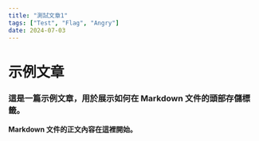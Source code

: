 ```yaml
---
title: "測試文章1"
tags: ["Test", "Flag", "Angry"]
date: 2024-07-03
---
```


# 示例文章

### 這是一篇示例文章，用於展示如何在 Markdown 文件的頭部存儲標籤。

**Markdown 文件的正文內容在這裡開始。**
